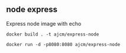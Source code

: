 ## node express

Express node image with echo

`docker build . -t ajcm/express-node`

`docker run -d -p8080:8080 ajcm/express-node`


